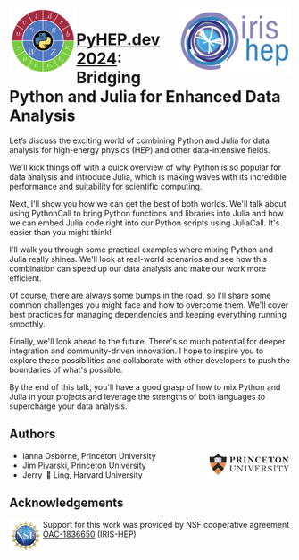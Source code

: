<div>
<img src="img/pyhep-logo.png" width="120" align="left"/>
</div>

<div>
<img src="img/IRIS-HEP%20logo.png" width="200" align="right"/>
</div>

# [PyHEP.dev 2024](https://indico.cern.ch/event/1375573/):<br>Bridging Python and Julia for Enhanced Data Analysis

Let’s discuss the exciting world of combining Python and Julia for data analysis for high-energy physics (HEP) and other data-intensive fields.

We'll kick things off with a quick overview of why Python is so popular for data analysis and introduce Julia, which is making waves with its incredible performance and suitability for scientific computing.

Next, I'll show you how we can get the best of both worlds. We'll talk about using PythonCall to bring Python functions and libraries into Julia and how we can embed Julia code right into our Python scripts using JuliaCall. It's easier than you might think!

I'll walk you through some practical examples where mixing Python and Julia really shines. We'll look at real-world scenarios and see how this combination can speed up our data analysis and make our work more efficient.

Of course, there are always some bumps in the road, so I'll share some common challenges you might face and how to overcome them. We'll cover best practices for managing dependencies and keeping everything running smoothly.

Finally, we'll look ahead to the future. There's so much potential for deeper integration and community-driven innovation. I hope to inspire you to explore these possibilities and collaborate with other developers to push the boundaries of what's possible.

By the end of this talk, you'll have a good grasp of how to mix Python and Julia in your projects and leverage the strengths of both languages to supercharge your data analysis.

## Authors
<div>
<img src="img/Princeton%20logo.png" width="150" align="right"/>
</div>

- Ianna Osborne, Princeton University
- Jim Pivarski, Princeton University
- Jerry 🦑 Ling, Harvard University


## Acknowledgements
<div>
<img src="img/NSF%20logo.png" width="60" align="left"/>
</div>

Support for this work was provided by NSF cooperative agreement [OAC-1836650](https://www.nsf.gov/awardsearch/showAward?AWD_ID=1836650) (IRIS-HEP)
